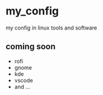 # my_config
my config in linux tools and software
## coming soon
- rofi
- gnome
- kde
- vscode
- and ...
